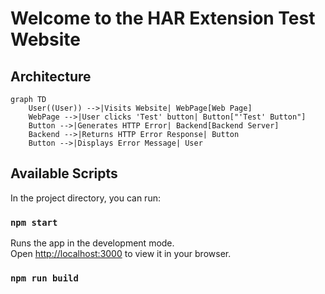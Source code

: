 
# Welcome to the HAR Extension Test Website

## Architecture

```mermaid
graph TD
    User((User)) -->|Visits Website| WebPage[Web Page]
    WebPage -->|User clicks 'Test' button| Button["'Test' Button"]
    Button -->|Generates HTTP Error| Backend[Backend Server]
    Backend -->|Returns HTTP Error Response| Button
    Button -->|Displays Error Message| User
```
## Available Scripts

In the project directory, you can run:

### `npm start`

Runs the app in the development mode.\
Open [http://localhost:3000](http://localhost:3000) to view it in your browser.

### `npm run build`

